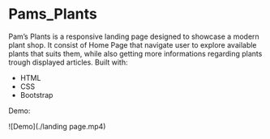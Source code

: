 # Pams_Plants
Pam’s Plants is a responsive landing page designed to showcase a modern plant shop. It consist of Home Page that navigate user to explore available plants that suits them, while also getting more informations regarding plants trough displayed articles.
Built with: 
- HTML
- CSS
- Bootstrap

Demo:

![Demo](./landing page.mp4)


